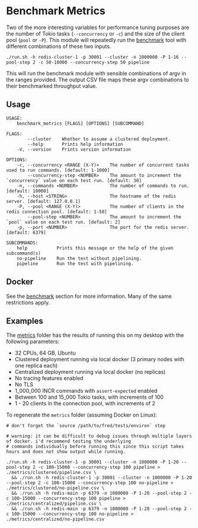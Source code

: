 Benchmark Metrics
=================

Two of the more interesting variables for performance tuning purposes are the number of Tokio tasks (`--concurrency`
or `-c`) and the size of the client pool (`pool` or `-P`). This module will repeatedly run the [benchmark](../benchmark)
tool with different combinations of these two inputs.

```
./run.sh -h redis-cluster-1 -p 30001 --cluster -n 1000000 -P 1-16 --pool-step 2 -c 50-10000 --concurrency-step 50 pipeline
```

This will run the benchmark module with sensible combinations of argv in the ranges provided. The output CSV file maps
these argv combinations to their benchmarked throughput value.

## Usage

```
USAGE:
    benchmark_metrics [FLAGS] [OPTIONS] [SUBCOMMAND]

FLAGS:
        --cluster    Whether to assume a clustered deployment.
        --help       Prints help information
    -V, --version    Prints version information

OPTIONS:
    -c, --concurrency <RANGE (X-Y)>    The number of concurrent tasks used to run commands. [default: 1-1000]
        --concurrency-step <NUMBER>    The amount to increment the `concurrency` value on each test run. [default: 30]
    -n, --commands <NUMBER>            The number of commands to run. [default: 10000]
    -h, --host <STRING>                The hostname of the redis server. [default: 127.0.0.1]
    -P, --pool <RANGE (X-Y)>           The number of clients in the redis connection pool. [default: 1-50]
        --pool-step <NUMBER>           The amount to increment the `pool` value on each test run. [default: 2]
    -p, --port <NUMBER>                The port for the redis server. [default: 6379]

SUBCOMMANDS:
    help           Prints this message or the help of the given subcommand(s)
    no-pipeline    Run the test without pipelining.
    pipeline       Run the test with pipelining.
```

## Docker

See the [benchmark](../benchmark/README.md#docker) section for more information. Many of the same restrictions apply.

## Examples

The [metrics](./metrics) folder has the results of running this on my desktop with the following parameters:

* 32 CPUs, 64 GB, Ubuntu
* Clustered deployment running via local docker (3 primary nodes with one replica each)
* Centralized deployment running via local docker (no replicas)
* No tracing features enabled
* No TLS
* 1_000_000 INCR commands with `assert-expected` enabled
* Between 100 and 15_000 Tokio tasks, with increments of 100
* 1 - 20 clients in the connection pool, with increments of 2

To regenerate the `metrics` folder (assuming Docker on Linux):

```
# don't forget the `source /path/to/fred/tests/environ` step

# warning: it can be difficult to debug issues through multiple layers of docker. i'd recommend testing the underlying 
# commands individually before running this since this script takes hours and does not show output while running.

./run.sh -h redis-cluster-1 -p 30001 --cluster -n 1000000 -P 1-20 --pool-step 2 -c 100-15000 --concurrency-step 100 pipeline > ./metrics/clustered/pipeline.csv \
  && ./run.sh -h redis-cluster-1 -p 30001 --cluster -n 1000000 -P 1-20 --pool-step 2 -c 100-15000 --concurrency-step 100 no-pipeline > ./metrics/clustered/no-pipeline.csv \
  && ./run.sh -h redis-main -p 6379 -n 1000000 -P 1-20 --pool-step 2 -c 100-15000 --concurrency-step 100 pipeline > ./metrics/centralized/pipeline.csv \
  && ./run.sh -h redis-main -p 6379 -n 1000000 -P 1-20 --pool-step 2 -c 100-15000 --concurrency-step 100 no-pipeline > ./metrics/centralized/no-pipeline.csv
```


